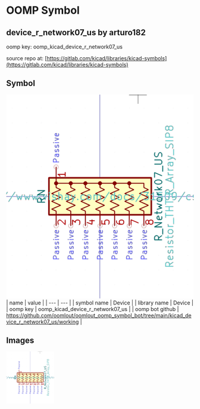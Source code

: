 # OOMP Symbol  
## device_r_network07_us  by arturo182  
  
oomp key: oomp_kicad_device_r_network07_us  
  
source repo at: [https://gitlab.com/kicad/libraries/kicad-symbols](https://gitlab.com/kicad/libraries/kicad-symbols)  
## Symbol  
  
[![working.png](working_600.png)](working.png)  
| name | value | 
| --- | --- | 
| symbol name | Device | 
| library name | Device | 
| oomp key | oomp_kicad_device_r_network07_us | 
| oomp bot github | https://github.com/oomlout/oomlout_oomp_symbol_bot/tree/main/kicad_device_r_network07_us/working | 
## Images  
  
[![working.png](working_140.png)](working.png)  
